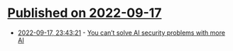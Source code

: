# [Published on 2022-09-17](index.md)

* [2022-09-17, 23:43:21](https://lobste.rs/s/xrt41x/you_can_t_solve_ai_security_problems_with) - [You can’t solve AI security problems with more AI](https://simonwillison.net/2022/Sep/17/prompt-injection-more-ai/)
